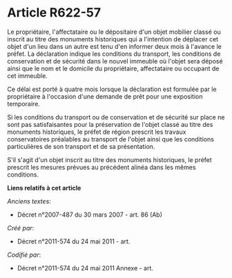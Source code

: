 # Article R622-57

Le propriétaire, l'affectataire ou le dépositaire d'un objet mobilier classé ou inscrit au titre des monuments historiques
qui a l'intention de déplacer cet objet d'un lieu dans un autre est tenu d'en informer deux mois à l'avance le préfet. La
déclaration indique les conditions du transport, les conditions de conservation et de sécurité dans le nouvel immeuble où
l'objet sera déposé ainsi que le nom et le domicile du propriétaire, affectataire ou occupant de cet immeuble.

Ce délai est porté à quatre mois lorsque la déclaration est formulée par le propriétaire à l'occasion d'une demande de prêt
pour une exposition temporaire.

Si les conditions du transport ou de conservation et de sécurité sur place ne sont pas satisfaisantes pour la préservation de
l'objet classé au titre des monuments historiques, le préfet de région prescrit les travaux conservatoires préalables au
transport de l'objet ainsi que les conditions particulières de son transport et de sa présentation.

S'il s'agit d'un objet inscrit au titre des monuments historiques, le préfet prescrit les mesures prévues au précédent alinéa
dans les mêmes conditions.

**Liens relatifs à cet article**

_Anciens textes_:

  - Décret n°2007-487 du 30 mars 2007 - art. 86 (Ab)

_Créé par_:

  - Décret n°2011-574 du 24 mai 2011  - art.

_Codifié par_:

  - Décret n°2011-574 du 24 mai 2011 Annexe - art.
